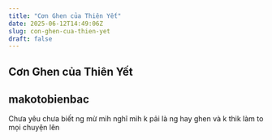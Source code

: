 ```yaml
---
title: "Cơn Ghen của Thiên Yết"
date: 2025-06-12T14:49:06Z
slug: con-ghen-cua-thien-yet
draft: false
---
```


## Cơn Ghen của Thiên Yết

## makotobienbac

Chưa yêu chưa biết  ng mừ mih nghĩ mih k pải là ng hay ghen và k thik làm to mọi chuyện lên